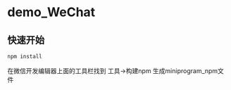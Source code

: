 # demo_WeChat

## 快速开始
```bash
npm install 
```

在微信开发编辑器上面的工具栏找到   工具->构建npm  生成miniprogram_npm文件

